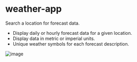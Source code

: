# weather-app

Search a location for forecast data.

- Display daily or hourly forecast data for a given location.
- Display data in metric or imperial units.
- Unique weather symbols for each forecast description.

![image](https://user-images.githubusercontent.com/96890436/201344238-8f293825-aebd-4fed-91a9-4068e555884c.png)
